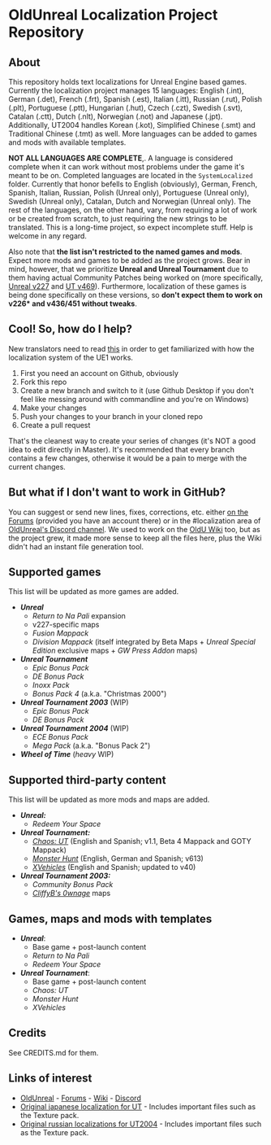 # OldUnreal Localization Project Repository

## About
This repository holds text localizations for Unreal Engine based games. Currently the localization project manages 15 languages: English (.int), German (.det), French (.frt), Spanish (.est), Italian (.itt), Russian (.rut), Polish (.plt), Portuguese (.ptt), Hungarian (.hut), Czech (.czt), Swedish (.svt), Catalan (.ctt), Dutch (.nlt), Norwegian (.not) and Japanese (.jpt). Additionally, UT2004 handles Korean (.kot), Simplified Chinese (.smt) and Traditional Chinese (.tmt) as well. More languages can be added to games and mods with available templates.

**NOT ALL LANGUAGES ARE COMPLETE**,. A language is considered complete when it can work without most problems under the game it's meant to be on. Completed languages are located in the `SystemLocalized` folder. Currently that honor befells to English (obviously), German, French, Spanish, Italian, Russian, Polish (Unreal only), Portuguese (Unreal only), Swedish (Unreal only), Catalan, Dutch and Norwegian (Unreal only). The rest of the languages, on the other hand, vary, from requiring a lot of work or be created from scratch, to just requiring the new strings to be translated. This is a long-time project, so expect incomplete stuff. Help is welcome in any regard.

Also note that **the list isn't restricted to the named games and mods**. Expect more mods and games to be added as the project grows. Bear in mind, however, that we prioritize **Unreal and Unreal Tournament** due to them having actual Community Patches being worked on (more specifically, [Unreal v227](https://www.oldunreal.com/phpBB3/viewforum.php?f=51) and [UT v469](https://github.com/OldUnreal/UnrealTournamentPatches)). Furthermore, localization of these games is being done specifically on these versions, so **don't expect them to work on v226\* and v436/451 without tweaks**.

## Cool! So, how do I help?

New translators need to read [this](https://www.oldunreal.com/wiki/index.php?title=Localization) in order to get familiarized with how the localization system of the UE1 works.

1. First you need an account on Github, obviously
2. Fork this repo
3. Create a new branch and switch to it (use Github Desktop if you don't feel like messing around with commandline and you're on Windows)
4. Make your changes
5. Push your changes to your branch in your cloned repo
6. Create a pull request

That's the cleanest way to create your series of changes (it's NOT a good idea to edit directly in Master). It's recommended that every branch contains a few changes, otherwise it would be a pain to merge with the current changes.

## But what if I don't want to work in GitHub?

You can suggest or send new lines, fixes, corrections, etc. either [on the Forums](https://www.oldunreal.com/phpBB3/) (provided you have an account there) or in the #localization area of [OldUnreal's Discord channel](https://discord.gg/thURucxzs6). We used to work on the [OldU Wiki](https://www.oldunreal.com/wiki/) too, but as the project grew, it made more sense to keep all the files here, plus the Wiki didn't had an instant file generation tool.

## Supported games

This list will be updated as more games are added.

* _**Unreal**_
    * _Return to Na Pali_ expansion
    * v227-specific maps
    * _Fusion Mappack_
    * _Division Mappack_ (itself integrated by Beta Maps + _Unreal Special Edition_ exclusive maps + _GW Press Addon_ maps)
* _**Unreal Tournament**_
    * _Epic Bonus Pack_
    * _DE Bonus Pack_
    * _Inoxx Pack_
    * _Bonus Pack 4_ (a.k.a. "Christmas 2000")
* _**Unreal Tournament 2003**_ (WIP)
    * _Epic Bonus Pack_
    * _DE Bonus Pack_
* _**Unreal Tournament 2004**_ (WIP)
    * _ECE Bonus Pack_
    * _Mega Pack_ (a.k.a. "Bonus Pack 2")
* _**Wheel of Time**_ (_heavy_ WIP)

## Supported third-party content

This list will be updated as more mods and maps are added.

* _**Unreal:**_
    * _Redeem Your Space_
* _**Unreal Tournament:**_
    * _[Chaos: UT](https://chaoticdreams.org/)_ (English and Spanish; v1.1, Beta 4 Mappack and GOTY Mappack)
    * _[Monster Hunt](https://github.com/shrimpza/monsterhunt)_ (English, German and Spanish; v613)
    * _[XVehicles](https://github.com/SeriousBuggie/XVehicles)_ (English and Spanish; updated to v40)
* _**Unreal Tournament 2003:**_
    * _Community Bonus Pack_
    * _[CliffyB's 0wnage](https://unreal.fandom.com/wiki/CliffyB%27s_Ownage/Unreal_Tournament_2003)_ maps

## Games, maps and mods with templates

* _**Unreal**_:
    * Base game + post-launch content
    * _Return to Na Pali_
    * _Redeem Your Space_
* _**Unreal Tournament**_:
    * Base game + post-launch content
    * _Chaos: UT_
    * _Monster Hunt_
    * _XVehicles_

## Credits

See CREDITS.md for them.

## Links of interest
* [OldUnreal](https://www.oldunreal.com/) - [Forums](https://www.oldunreal.com/phpBB3/) - [Wiki](https://www.oldunreal.com/wiki/) - [Discord](https://discord.gg/thURucxzs6)
* [Original japanese localization for UT](https://mega.nz/file/TJ4SjSgK#dLB09tFOkGo5ctu974RG1YCWfAH_0N_um_Gw00R_WAk) - Includes important files such as the Texture pack.
* [Original russian localizations for UT2004](http://rusut.ru/) - Includes important files such as the Texture pack.
